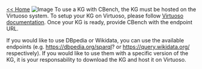 [<< Home](https://github.com/aorogat/CBench/)
![Image](images/viruoso.png)
To use a KG with CBench, the KG must be hosted on the Virtuoso system. To setup your KG on Virtuoso, please follow [Virtuoso documentation](http://vos.openlinksw.com/owiki/wiki/VOS). Once your KG is ready, provide CBench with the endpoint URL.

If you would like to use DBpedia or Wikidata, you can use the available endpoints (e.g. https://dbpedia.org/sparql? or https://query.wikidata.org/ respectively). If you would like to use them with a specific version of the KG, it is your responsability to download the KG and host it on Virtuoso.
